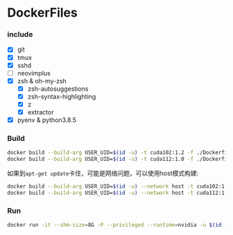 # DockerFiles

### include

- [x] git
- [x] tmux
- [x] sshd
- [ ] neovimplus
- [x] zsh & oh-my-zsh
  - [x] zsh-autosuggestions
  - [x] zsh-syntax-highlighting
  - [x] z
  - [x] extractor
- [x] pyenv & python3.8.5

### Build

```sh
docker build --build-arg USER_UID=$(id -u) -t cuda102:1.2 -f ./Dockerfile-cuda102 .
docker build --build-arg USER_UID=$(id -u) -t cuda112:1.0 -f ./Dockerfile-cuda112 .
```

如果到`apt-get update`卡住，可能是网络问题，可以使用host模式构建:

```sh
docker build --build-arg USER_UID=$(id -u) --network host -t cuda102:1.2 -f ./Dockerfile-cuda102 .
docker build --build-arg USER_UID=$(id -u) --network host -t cuda112:1.0 -f ./Dockerfile-cuda112 .
```

### Run

```sh
docker run -it --shm-size=8G -P --privileged --runtime=nvidia -u $(id -u) --name "NAME" -v PATH_LOCAL:/home/ubuntu/PATH_DOCKER DOCKER_IMAGE /bin/zsh
```

